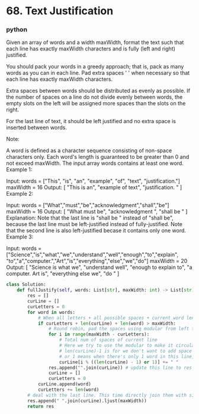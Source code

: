 # 68. Text Justification
### python
Given an array of words and a width maxWidth, format the text such that each line has exactly maxWidth characters and is fully (left and right) justified.

You should pack your words in a greedy approach; that is, pack as many words as you can in each line. Pad extra spaces ' ' when necessary so that each line has exactly maxWidth characters.

Extra spaces between words should be distributed as evenly as possible. If the number of spaces on a line do not divide evenly between words, the empty slots on the left will be assigned more spaces than the slots on the right.

For the last line of text, it should be left justified and no extra space is inserted between words.

Note:

A word is defined as a character sequence consisting of non-space characters only.
Each word's length is guaranteed to be greater than 0 and not exceed maxWidth.
The input array words contains at least one word.
Example 1:

Input:
words = ["This", "is", "an", "example", "of", "text", "justification."]
maxWidth = 16
Output:
[
   "This    is    an",
   "example  of text",
   "justification.  "
]
Example 2:

Input:
words = ["What","must","be","acknowledgment","shall","be"]
maxWidth = 16
Output:
[
  "What   must   be",
  "acknowledgment  ",
  "shall be        "
]
Explanation: Note that the last line is "shall be    " instead of "shall     be",
             because the last line must be left-justified instead of fully-justified.
             Note that the second line is also left-justified becase it contains only one word.
Example 3:

Input:
words = ["Science","is","what","we","understand","well","enough","to","explain",
         "to","a","computer.","Art","is","everything","else","we","do"]
maxWidth = 20
Output:
[
  "Science  is  what we",
  "understand      well",
  "enough to explain to",
  "a  computer.  Art is",
  "everything  else  we",
  "do                  "
]



```python
class Solution:
    def fullJustify(self, words: List[str], maxWidth: int) -> List[str]:
        res = []
        curLine = []
        curLetters = 0
        for word in words:
            # When all letters + all possible spaces + current word length exceed, we build the line without current word
            if curLetters + len(curLine) + len(word) > maxWidth:
                # Round robin, pad the spaces using modular from left to right to make it even and left > right.
                for i in range(maxWidth - curLetters): 
                    # Total num of spaces of current line
                    # Here we try to use the modular to make it circular from left to right
                    # len(curLine)-1 is for we don't want to add space to the end
                    # or 1 means when there's only 1 word in this line, we don't want i%0(exception)
                    curLine[i % ((len(curLine) - 1) or 1)] += " "
                res.append("".join(curLine)) # update this line to res
                curLine = []
                curLetters = 0
            curLine.append(word)
            curLetters += len(word)
        # deal with the last line. This time directly join them with single space and pad the rest space to the right.
        res.append(" ".join(curLine).ljust(maxWidth))  
        return res
```